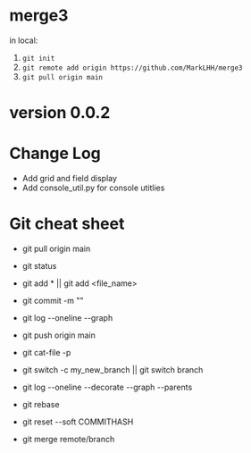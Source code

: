 # merge3
in local: 
1. `git init`
2. `git remote add origin https://github.com/MarkLHH/merge3`
3. `git pull origin main`

# version 0.0.2

# Change Log
- Add grid and field display
- Add console_util.py for console utitlies

# Git cheat sheet
- git pull origin main
- git status
- git add * || git add <file_name>
- git commit -m "<message>"
- git log --oneline --graph
- git push origin main

- git cat-file -p <hash>
- git switch -c my_new_branch || git switch branch
- git log --oneline --decorate --graph --parents
- git rebase <new branch>
- git reset --soft COMMITHASH
- git merge remote/branch
